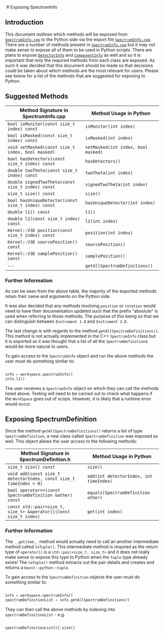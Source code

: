 `# Exposing SpectrumInfo

## Introduction
This document outlines which methods will be exposed from [`SpectrumInfo.cpp`](https://github.com/mantidproject/mantid/blob/43fc616926a32863f37e37f4a107413a0de6dee6/Framework/API/src/SpectrumInfo.cpp) to the Python side via the export file [`SpectrumInfo.cpp`](https://github.com/mantidproject/mantid/blob/dead50f2dbcf307f89ad63b69c2f51caccc9ade5/Framework/PythonInterface/mantid/api/src/Exports/SpectrumInfo.cpp).
There are a number of methods present in [`SpectrumInfo.cpp`](https://github.com/mantidproject/mantid/blob/43fc616926a32863f37e37f4a107413a0de6dee6/Framework/API/src/SpectrumInfo.cpp) but it may not make sense to expose all of them to be used in Python scripts.
There are plans to expose [`DetectorInfo`](https://github.com/mantidproject/mantid/blob/ffd49f84bdd2e1bb8f0deeb40727fe775a4974ae/Framework/Geometry/src/Instrument/DetectorInfo.cpp) and [`ComponentInfo`](https://github.com/mantidproject/mantid/blob/8ec802f56c5db2261a0f9502f30f67fe42530d62/Framework/Geometry/src/Instrument/ComponentInfo.cpp) as well and so it is important that only the required methods from each class are exposed. As such it was decided that this document should be made so that decisions could be taken about which methods are the most relevant for users. Please see below for a list of the methods that are suggested for exposing to Python.

## Suggested Methods

Method Signature in SpectrumInfo.cpp | Method Usage in Python
--------------------------------|--------------------------------------
`bool isMonitor(const size_t index) const` | `isMonitor(int index)`
`bool isMasked(const size_t index) const` | `isMasked(int index)`
`void setMasked(const size_t index, bool masked)` | `setMasked(int index, bool masked)`
`bool hasDetectors(const size_t index) const` | `hasDetectors()`
`double twoTheta(const size_t index) const` | `twoTheta(int index)`
`double signedTwoTheta(const size_t index) const` | `signedTwoTheta(int index)`
`size_t size() const` | `size()`
`bool hasUniqueDetector(const size_t index) const` | `hasUniqueDetector(int index)`
`double l1() const` | `l1()`
`double l2(const size_t index) const` | `l2(int index)`
`Kernel::V3D position(const size_t index) const` | `position(int index)`
`Kernel::V3D sourcePosition() const` | `sourcePosition()`
`Kernel::V3D samplePosition() const` | `samplePosition()`
-- | `getAllSpectrumDefinitions()`

### Further Information
As can be seen from the above table, the majority of the exported methods retain their name and arguments on the Python side.

It was also decided that any methods involving `position` or `rotation` would need to have their documentation updated such that the prefix "absolute" is used when referring to those methods. The purpose of this being so that we can distinguish between `Instrument 1.0` and `Instrument 2.0`.

The last change is with regards to the method `getAllSpectrumDefinitions()`. This method is not actually implemented in the C++ `SpectrumInfo` class but it is exported as it was thought that a list of all the `SpectrumDefinition`s would be more natural to users.

To gain access to the `SpectrumInfo` object and run the above methods the user must do something similar to:

```python

info = workspace.spectrumInfo()
info.l1()

```
The user receives a `SpectrumInfo` object on which they can call the methods listed above. Testing will need to be carried out to check what happens if the `WorkSpace` goes out of scope. However, it is likely that a runtime error would occur.  

## Exposing SpectrumDefinition 
Since the method `getAllSpectrumDefinitions()` returns a list of type `SpectrumDefinition`, a new class called `SpectrumDefinition` was exposed as well. This object allows the user access to the following methods:

Method Signature in SpectrumDefinition.h | Method Usage in Python
--------------------------------|--------------------------------------
`size_t size() const` | `size()`
`void add(const size_t detectorIndex, const size_t timeIndex = 0)` | `add(int detectorIndex, int timeIndex)`
`bool operator==(const SpectrumDefinition &other) const` | `equals(SpectrumDefinition other)`
`const std::pair<size_t, size_t> &operator[](const size_t index)` | `get(int index)`

### Further Information
The `__getitem__` method would actually need to call an another intermediate method called `toTuple()`. This intermediate method is required as the return type of `operator[]` is a `std::pair<size_t, size_t>` and it does not really make sense to expose this type to Python when the `tuple` type already exists! The `toTuple()` method extracts out the pair details and creates and returns a `boost::python::tuple`.

To gain access to the `SpectrumDefinition` objects the user must do something similar to:

```python

info = workspace.spectrumInfo()
spectrumDefinitionList = info.getAllSpectrumDefinitions()
```

They can then call the above methods by indexing into `spectrumDefinitionList` - e.g.

```python

spectrumDefinitionList[0].size()

```
